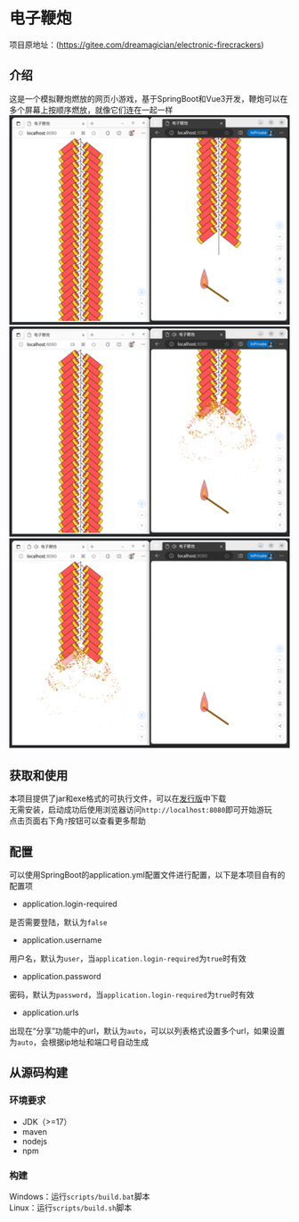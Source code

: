# 电子鞭炮

项目原地址：(https://gitee.com/dreamagician/electronic-firecrackers)

## 介绍

这是一个模拟鞭炮燃放的网页小游戏，基于SpringBoot和Vue3开发，鞭炮可以在多个屏幕上按顺序燃放，就像它们连在一起一样
![截图1](./doc/images/screenshot1.png)
![截图2](./doc/images/screenshot2.png)
![截图3](./doc/images/screenshot3.png)

## 获取和使用

本项目提供了jar和exe格式的可执行文件，可以在[发行版](https://github.com/zxyaen/firecrackers/releases/tag/1.0.0)中下载  
无需安装，启动成功后使用浏览器访问`http://localhost:8080`即可开始游玩  
点击页面右下角`?`按钮可以查看更多帮助

## 配置

可以使用SpringBoot的application.yml配置文件进行配置，以下是本项目自有的配置项

- application.login-required

是否需要登陆，默认为`false`

- application.username

用户名，默认为`user`，当`application.login-required`为`true`时有效

- application.password

密码，默认为`password`，当`application.login-required`为`true`时有效

- application.urls

出现在“分享”功能中的url，默认为`auto`，可以以列表格式设置多个url，如果设置为`auto`，会根据ip地址和端口号自动生成

## 从源码构建

### 环境要求

- JDK（>=17）
- maven
- nodejs
- npm

### 构建

Windows：运行`scripts/build.bat`脚本  
Linux：运行`scripts/build.sh`脚本
